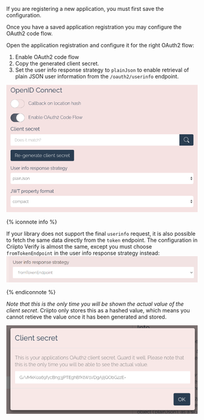 If you are registering a new application, you must first save the configuration.

Once you have a saved application registration you may configure the OAuth2 code flow. 

Open the application registration and configure it for the right OAuth2 flow:

1. Enable OAuth2 code flow
2. Copy the generated client secret. 
3. Set the user info response strategy to `plainJson` to enable retrieval of plain JSON user information from the `/oauth2/userinfo` endpoint.

![OAuth2 code flow](/images/oauth2-code-flow.png)

{% iconnote info %}

If your library does not support the final `userinfo` request, it is also possible to fetch the same data directly from the `token` endpoint. The configuration in Criipto Verify is almost the same, except you must choose `fromTokenEndpoint` in the user info response strategy instead:
![OAuth2 code flow](/images/userinfo-responsestrategy-fromtokenendpoint.png)

{% endiconnote %}

_Note that this is the only time you will be shown the actual value of the client secret_. Criipto only stores this as a hashed value, which means you cannot retieve the value once it has been generated and stored.

![OAuth2 code flow](/images/oauth2-client-secret.png)

